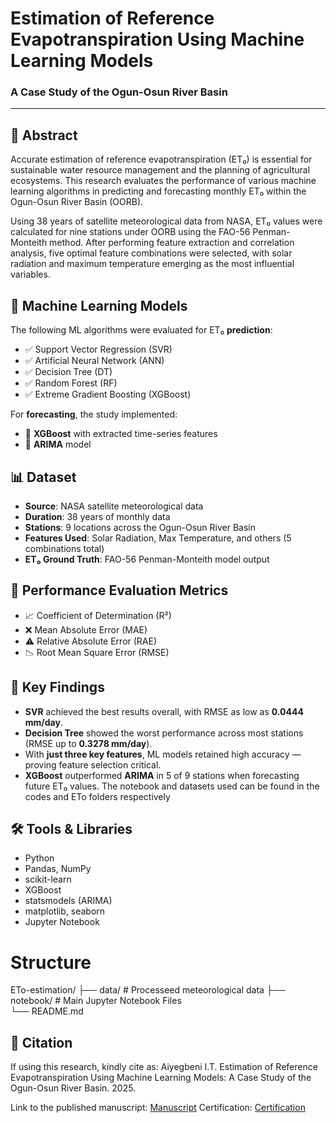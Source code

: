 # Estimation of Reference Evapotranspiration Using Machine Learning Models  
### A Case Study of the Ogun-Osun River Basin

---

## 📘 Abstract

Accurate estimation of reference evapotranspiration (ET₀) is essential for sustainable water resource management and the planning of agricultural ecosystems. This research evaluates the performance of various machine learning algorithms in predicting and forecasting monthly ET₀ within the Ogun-Osun River Basin (OORB).

Using 38 years of satellite meteorological data from NASA, ET₀ values were calculated for nine stations under OORB using the FAO-56 Penman-Monteith method. After performing feature extraction and correlation analysis, five optimal feature combinations were selected, with solar radiation and maximum temperature emerging as the most influential variables.

## 🧠 Machine Learning Models

The following ML algorithms were evaluated for ET₀ **prediction**:

- ✅ Support Vector Regression (SVR)
- ✅ Artificial Neural Network (ANN)
- ✅ Decision Tree (DT)
- ✅ Random Forest (RF)
- ✅ Extreme Gradient Boosting (XGBoost)

For **forecasting**, the study implemented:

- 🔁 **XGBoost** with extracted time-series features
- 🔁 **ARIMA** model

## 📊 Dataset

- **Source**: NASA satellite meteorological data
- **Duration**: 38 years of monthly data
- **Stations**: 9 locations across the Ogun-Osun River Basin
- **Features Used**: Solar Radiation, Max Temperature, and others (5 combinations total)
- **ET₀ Ground Truth**: FAO-56 Penman-Monteith model output

## 🧪 Performance Evaluation Metrics

- 📈 Coefficient of Determination (R²)
- ❌ Mean Absolute Error (MAE)
- ⚠️ Relative Absolute Error (RAE)
- 📉 Root Mean Square Error (RMSE)

## 📌 Key Findings

- **SVR** achieved the best results overall, with RMSE as low as **0.0444 mm/day**.
- **Decision Tree** showed the worst performance across most stations (RMSE up to **0.3278 mm/day**).
- With **just three key features**, ML models retained high accuracy — proving feature selection critical.
- **XGBoost** outperformed **ARIMA** in 5 of 9 stations when forecasting future ET₀ values.
The notebook and datasets used can be found in the codes and ETo folders respectively

## 🛠️ Tools & Libraries

- Python
- Pandas, NumPy
- scikit-learn
- XGBoost
- statsmodels (ARIMA)
- matplotlib, seaborn
- Jupyter Notebook

# Structure
ETo-estimation/
├── data/          # Processeed meteorological data
├── notebook/      # Main Jupyter Notebook Files            
└── README.md

## 📝 Citation
If using this research, kindly cite as:
Aiyegbeni I.T. Estimation of Reference Evapotranspiration Using Machine Learning Models: A Case Study of the Ogun-Osun River Basin. 2025.

Link to the published manuscript: [Manuscript](https://abuja2024certificate.niae.net/downloads/NIAE_PROCEEDING_ABUJA_2024.pdf)
Certification: [Certification](https://drive.google.com/file/d/1xo3v-4zBEnf7ydDHV9tGFd66Z7C5Y-b3/view?usp=sharing)

